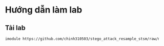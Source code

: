 # Hướng dẫn làm lab
## Tải lab
```bash
imodule https://github.com/chinh310503/stego_attack_resample_stsm/raw/main/imodule.tar
```
